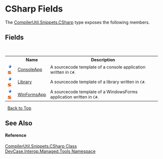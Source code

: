 # CSharp Fields
 

The <a href="T_DevCase_Interop_Managed_Tools_CompilerUtil_Snippets_CSharp">CompilerUtil.Snippets.CSharp</a> type exposes the following members.


## Fields
&nbsp;<table><tr><th></th><th>Name</th><th>Description</th></tr><tr><td>![Public field](media/pubfield.gif "Public field")![Static member](media/static.gif "Static member")</td><td><a href="F_DevCase_Interop_Managed_Tools_CompilerUtil_Snippets_CSharp_ConsoleApp">ConsoleApp</a></td><td>
A sourcecode template of a console application written in `C#`.</td></tr><tr><td>![Public field](media/pubfield.gif "Public field")![Static member](media/static.gif "Static member")</td><td><a href="F_DevCase_Interop_Managed_Tools_CompilerUtil_Snippets_CSharp_Library">Library</a></td><td>
A sourcecode template of a library written in `C#`.</td></tr><tr><td>![Public field](media/pubfield.gif "Public field")![Static member](media/static.gif "Static member")</td><td><a href="F_DevCase_Interop_Managed_Tools_CompilerUtil_Snippets_CSharp_WinFormsApp">WinFormsApp</a></td><td>
A sourcecode template of a WindowsForms application written in `C#`.</td></tr></table>&nbsp;
<a href="#csharp-fields">Back to Top</a>

## See Also


#### Reference
<a href="T_DevCase_Interop_Managed_Tools_CompilerUtil_Snippets_CSharp">CompilerUtil.Snippets.CSharp Class</a><br /><a href="N_DevCase_Interop_Managed_Tools">DevCase.Interop.Managed.Tools Namespace</a><br />
